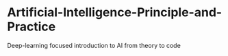 # Artificial-Intelligence-Principle-and-Practice
Deep-learning focused introduction to AI from theory to code
